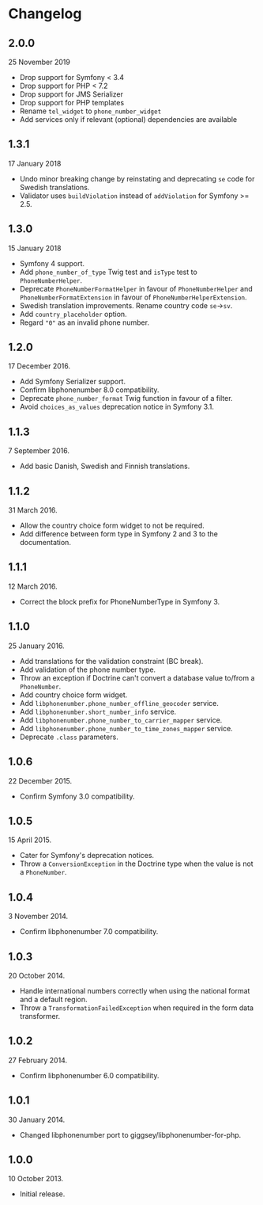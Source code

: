 Changelog
=========

2.0.0
-----

25 November 2019

* Drop support for Symfony < 3.4
* Drop support for PHP < 7.2
* Drop support for JMS Serializer
* Drop support for PHP templates
* Rename `tel_widget` to `phone_number_widget`
* Add services only if relevant (optional) dependencies are available

1.3.1
-----

17 January 2018

* Undo minor breaking change by reinstating and deprecating `se` code for Swedish translations.
* Validator uses `buildViolation` instead of `addViolation` for Symfony >= 2.5.

1.3.0
-----

15 January 2018

* Symfony 4 support.
* Add `phone_number_of_type` Twig test and `isType` test to `PhoneNumberHelper`.
* Deprecate `PhoneNumberFormatHelper` in favour of `PhoneNumberHelper` and `PhoneNumberFormatExtension` in favour of `PhoneNumberHelperExtension`.
* Swedish translation improvements. Rename country code `se`->`sv`.
* Add `country_placeholder` option.
* Regard `"0"` as an invalid phone number.

1.2.0
-----

17 December 2016.

* Add Symfony Serializer support.
* Confirm libphonenumber 8.0 compatibility.
* Deprecate `phone_number_format` Twig function in favour of a filter.
* Avoid `choices_as_values` deprecation notice in Symfony 3.1.

1.1.3
-----

7 September 2016.

* Add basic Danish, Swedish and Finnish translations.

1.1.2
-----

31 March 2016.

* Allow the country choice form widget to not be required.
* Add difference between form type in Symfony 2 and 3 to the documentation.

1.1.1
-----

12 March 2016.

* Correct the block prefix for PhoneNumberType in Symfony 3.

1.1.0
-----

25 January 2016.

* Add translations for the validation constraint (BC break).
* Add validation of the phone number type.
* Throw an exception if Doctrine can't convert a database value to/from a `PhoneNumber`.
* Add country choice form widget.
* Add `libphonenumber.phone_number_offline_geocoder` service.
* Add `libphonenumber.short_number_info` service.
* Add `libphonenumber.phone_number_to_carrier_mapper` service.
* Add `libphonenumber.phone_number_to_time_zones_mapper` service.
* Deprecate `.class` parameters.

1.0.6
-----

22 December 2015.

* Confirm Symfony 3.0 compatibility.

1.0.5
-----

15 April 2015.

* Cater for Symfony's deprecation notices.
* Throw a `ConversionException` in the Doctrine type when the value is not a `PhoneNumber`.

1.0.4
-----

3 November 2014.

* Confirm libphonenumber 7.0 compatibility.

1.0.3
-----

20 October 2014.

* Handle international numbers correctly when using the national format and a default region.
* Throw a `TransformationFailedException` when required in the form data transformer. 

1.0.2
-----

27 February 2014.

* Confirm libphonenumber 6.0 compatibility.

1.0.1
-----

30 January 2014.

* Changed libphonenumber port to giggsey/libphonenumber-for-php.

1.0.0
-----

10 October 2013.

* Initial release.
